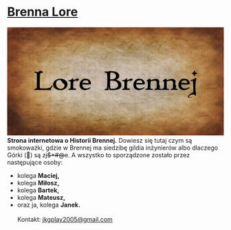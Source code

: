 
# [Brenna Lore](https://jkgplay.github.io/Lore-Brennej/)
![Brenna Lore logo](img/social_prev.jpg)
**Strona internetowa o Historii Brennej.** Dowiesz się tutaj czym są smokoważki, gdzie w Brennej ma siedzibę gildia inżynierów albo dlaczego Górki (&#x1F922;) są z<del>j$*#@</del>e. A wszystko to sporządzone zostało przez następujące osoby:
* kolega **Maciej,**
* kolega **Miłosz,**
* kolega **Bartek,**
* kolega **Mateusz,**
* oraz ja, kolega **Janek.**
<br><br>
Kontakt: jkgplay2005@gmail.com
